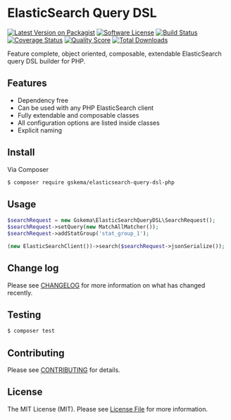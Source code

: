 # ElasticSearch Query DSL

[![Latest Version on Packagist][ico-version]][link-packagist]
[![Software License][ico-license]](LICENSE.md)
[![Build Status][ico-travis]][link-travis]
[![Coverage Status][ico-scrutinizer]][link-scrutinizer]
[![Quality Score][ico-code-quality]][link-code-quality]
[![Total Downloads][ico-downloads]][link-downloads]

Feature complete, object oriented, composable, extendable ElasticSearch query DSL builder for PHP.

## Features

- Dependency free
- Can be used with any PHP ElasticSearch client
- Fully extendable and composable classes
- All configuration options are listed inside classes
- Explicit naming

## Install

Via Composer

``` bash
$ composer require gskema/elasticsearch-query-dsl-php
```

## Usage

``` php
$searchRequest = new Gskema\ElasticSearchQueryDSL\SearchRequest();
$searchRequest->setQuery(new MatchAllMatcher());
$searchRequest->addStatGroup('stat_group_1');

(new ElasticSearchClient())->search($searchRequest->jsonSerialize());
```

## Change log

Please see [CHANGELOG](CHANGELOG.md) for more information on what has changed recently.

## Testing

``` bash
$ composer test
```

## Contributing

Please see [CONTRIBUTING](CONTRIBUTING.md) for details.


## License

The MIT License (MIT). Please see [License File](LICENSE.md) for more information.

[ico-version]: https://img.shields.io/packagist/v/gskema/elasticsearch-query-dsl-php.svg?style=flat-square
[ico-license]: https://img.shields.io/badge/license-MIT-brightgreen.svg?style=flat-square
[ico-travis]: https://img.shields.io/travis/gskema/elasticsearch-query-dsl-php/master.svg?style=flat-square
[ico-scrutinizer]: https://img.shields.io/scrutinizer/coverage/g/gskema/elasticsearch-query-dsl-php.svg?style=flat-square
[ico-code-quality]: https://img.shields.io/scrutinizer/g/gskema/elasticsearch-query-dsl-php.svg?style=flat-square
[ico-downloads]: https://img.shields.io/packagist/dt/gskema/elasticsearch-query-dsl-php.svg?style=flat-square

[link-packagist]: https://packagist.org/packages/gskema/elasticsearch-query-dsl-php
[link-travis]: https://travis-ci.org/gskema/elasticsearch-query-dsl-php
[link-scrutinizer]: https://scrutinizer-ci.com/g/gskema/elasticsearch-query-dsl-php/code-structure
[link-code-quality]: https://scrutinizer-ci.com/g/gskema/elasticsearch-query-dsl-php
[link-downloads]: https://packagist.org/packages/gskema/elasticsearch-query-dsl-php
[link-contributors]: ../../contributors

